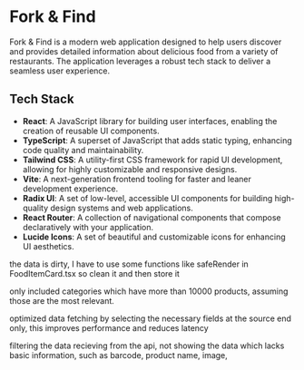 # **Fork & Find**

<p>Fork & Find is a modern web application designed to help users discover and provides detailed information about delicious food from a variety of restaurants. The application leverages a robust tech stack to deliver a seamless user experience.</p>

## Tech Stack
- **React**: A JavaScript library for building user interfaces, enabling the creation of reusable UI components.
- **TypeScript**: A superset of JavaScript that adds static typing, enhancing code quality and maintainability.
- **Tailwind CSS**: A utility-first CSS framework for rapid UI development, allowing for highly customizable and responsive designs.
- **Vite**: A next-generation frontend tooling for faster and leaner development experience.
- **Radix UI**: A set of low-level, accessible UI components for building high-quality design systems and web applications.
- **React Router**: A collection of navigational components that compose declaratively with your application.
- **Lucide Icons**: A set of beautiful and customizable icons for enhancing UI aesthetics.


the data is dirty, I have to use some functions like safeRender in FoodItemCard.tsx so clean it and then store it

only included categories which have more than 10000 products, assuming those are the most relevant.

optimized data fetching by selecting the necessary fields at the source end only, this improves performance and reduces latency

filtering the data recieving from the api, not showing the data which lacks basic information, such as barcode, product name, image,


